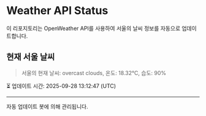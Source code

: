 
# Weather API Status

이 리포지토리는 OpenWeather API를 사용하여 서울의 날씨 정보를 자동으로 업데이트합니다.

## 현재 서울 날씨
> 서울의 현재 날씨: overcast clouds, 온도: 18.32°C, 습도: 90%

⏳ 업데이트 시간: 2025-09-28 13:12:47 (UTC)

---
자동 업데이트 봇에 의해 관리됩니다.
